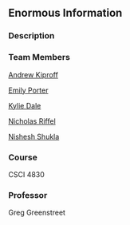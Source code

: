 ## Enormous Information

### Description


### Team Members
[Andrew Kiproff](https://github.com/anki7203)

[Emily Porter](https://github.com/empo0270)

[Kylie Dale](https://github.com/kyliedale)

[Nicholas Riffel](https://github.com/Riffmeister)

[Nishesh Shukla](https://github.com/Nishesh1412)

### Course
CSCI 4830 

### Professor
Greg Greenstreet
